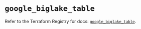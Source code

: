 # `google_biglake_table`

Refer to the Terraform Registry for docs: [`google_biglake_table`](https://registry.terraform.io/providers/hashicorp/google/5.34.0/docs/resources/biglake_table).
